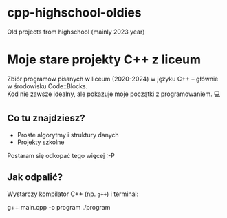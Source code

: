 # cpp-highschool-oldies
Old projects from highschool (mainly 2023 year)

# Moje stare projekty C++ z liceum

Zbiór programów pisanych w liceum (2020-2024) w języku C++ – głównie w środowisku Code::Blocks.  
Kod nie zawsze idealny, ale pokazuje moje początki z programowaniem. 💻

## Co tu znajdziesz?
- Proste algorytmy i struktury danych
- Projekty szkolne

Postaram się odkopać tego więcej :-P

## Jak odpalić?
Wystarczy kompilator C++ (np. `g++`) i terminal:

g++ main.cpp -o program
./program

